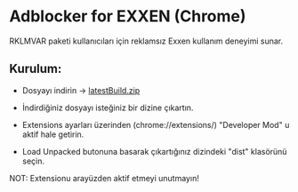 # Adblocker for EXXEN (Chrome)

RKLMVAR paketi kullanıcıları için reklamsız Exxen kullanım deneyimi sunar. 

## Kurulum: 

- Dosyayı indirin -> [latestBuild.zip](https://github.com/diablo-skip-ads/exxen-skip-ads/releases/tag/v1.0.0#:~:text=3-,latestBuild.zip,-132%20KB "latestBuild.zip") 

- İndirdiğiniz dosyayı isteğiniz bir dizine çıkartın.

- Extensions ayarları üzerinden (chrome://extensions/) "Developer Mod" u aktif hale getirin.

- Load Unpacked butonuna basarak çıkartığınız dizindeki "dist" klasörünü seçin.

NOT: Extensionu arayüzden aktif etmeyi unutmayın!

